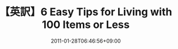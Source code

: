 ---
title: "【英訳】6 Easy Tips for Living with 100 Items or Less"
date: 2011-01-28T06:46:56+09:00
lastmod: 2018-07-27T21:07:31+09:00
slug: 1296164816
category: ['Tech']
tags: ['english']
---
